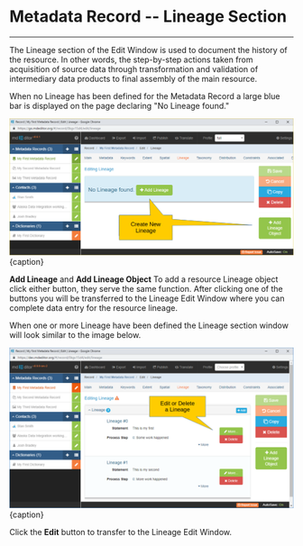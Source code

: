 # Metadata Record -- Lineage Section
---

The <span class="md-section">Lineage</span> section of the <span class="md-window">Edit Window</span> is used to document the history of the resource.  In other words, the step-by-step actions taken from acquisition of source data through transformation and validation of intermediary data products to final assembly of the main resource.     

When no <span class="md-panel">Lineage</span> has been defined for the <span class="md-panel">Metadata Record</span> a large blue bar is displayed on the page declaring "No Lineage found."  

![Lineage Section with no Lineage Defined](/assets/reference/edit-objects/metadata/lineage/lineage-start.png){caption}

<strong class="btn btn-success btn-xs"> <i class="fa fa-plus"> </i> Add Lineage</strong> and <strong class="btn btn-success btn-xs"> <i class="fa fa-plus"> </i> Add Lineage Object</strong>  To add a resource <span class="md-panel">Lineage</span> object click either button, they serve the same function.  After clicking one of the buttons you will be transferred to the <span class="md-panel">Lineage</span> <span class="md-window">Edit Window</span> where you can complete data entry for the resource lineage.  

When one or more <span class="md-panel">Lineage</span> have been defined the <span class="md-section">Lineage</span> section window will look similar to the image below.  

![Lineage Section with one or more Lineage Defined](/assets/reference/edit-objects/metadata/lineage/lineage-array.png){caption}

Click the <strong class="btn btn-success btn-xs"> <i class="fa fa-pencil"> </i> Edit</strong> button to transfer to the <span class="md-panel">Lineage</span> <span class="md-window">Edit Window</span>.
